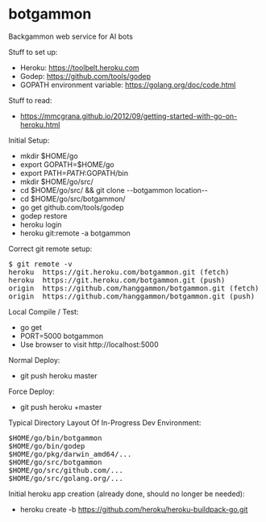 # botgammon
Backgammon web service for AI bots

Stuff to set up:

* Heroku: https://toolbelt.heroku.com
* Godep: https://github.com/tools/godep
* GOPATH environment variable: https://golang.org/doc/code.html 

Stuff to read:
* https://mmcgrana.github.io/2012/09/getting-started-with-go-on-heroku.html

Initial Setup:
* mkdir $HOME/go
* export GOPATH=$HOME/go
* export PATH=$PATH:$GOPATH/bin
* mkdir $HOME/go/src/
* cd $HOME/go/src/ && git clone --botgammon location--
* cd $HOME/go/src/botgammon/
* go get github.com/tools/godep
* godep restore
* heroku login
* heroku git:remote -a botgammon

Correct git remote setup:

<pre>
$ git remote -v
heroku	https://git.heroku.com/botgammon.git (fetch)
heroku	https://git.heroku.com/botgammon.git (push)
origin	https://github.com/hanggammon/botgammon.git (fetch)
origin	https://github.com/hanggammon/botgammon.git (push)
</pre>

Local Compile / Test:
* go get
* PORT=5000 botgammon
* Use browser to visit http://localhost:5000

Normal Deploy:
* git push heroku master

Force Deploy:
* git push heroku +master

Typical Directory Layout Of In-Progress Dev Environment:
<pre>
$HOME/go/bin/botgammon
$HOME/go/bin/godep
$HOME/go/pkg/darwin_amd64/...
$HOME/go/src/botgammon
$HOME/go/src/github.com/...
$HOME/go/src/golang.org/...
</pre>

Initial heroku app creation (already done, should no longer be needed):
* heroku create -b https://github.com/heroku/heroku-buildpack-go.git
